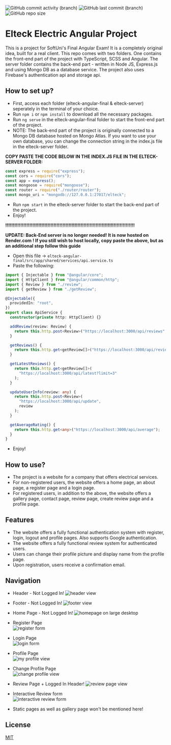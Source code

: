 ![GitHub commit activity (branch)](https://img.shields.io/github/commit-activity/t/dannykamenov/Softuni-Angular-Project)
![GitHub last commit (branch)](https://img.shields.io/github/last-commit/dannykamenov/Softuni-Angular-Project)
![GitHub repo size](https://img.shields.io/github/repo-size/dannykamenov/Softuni-Angular-Project)

# Elteck Electric Angular Project

This is a project for SoftUni's Final Angular Exam! It is a completely original idea, built for a real client. This repo comes with two folders. One contains the front-end part of the project with TypeScript, SCSS and Angular. The server folder contains the back-end part - written in Node JS, Express.js and using Mongo DB as a database service. The project also uses Firebase's authentication api and storage api.

## How to set up?

- First, access each folder (elteck-angular-final & elteck-server) seperately in the terminal of your choice.
- Run `npm i` or `npm install` to download all the necessary packages.
- Run `ng serve` in the elteck-angular-final folder to start the front-end part of the project.
- NOTE: The back-end part of the project is originally connected to a Mongo DB database hosted on Mongo Atlas. If you want to use your own database, you can change the connection string in the index.js file in the elteck-server folder.

**COPY PASTE THE CODE BELOW IN THE INDEX.JS FILE IN THE ELTECK-SERVER FOLDER:**

```javascript
const express = require("express");
const cors = require("cors");
const app = express();
const mongoose = require("mongoose");
const router = require("./router/router");
const mongo_uri = "mongodb://127.0.0.1:27017/elteck";
```

- Run `npm start` in the elteck-server folder to start the back-end part of the project.
- Enjoy!

**!!!!!!!!!!!!!!!!!!!!!!!!!!!!!!!!!!!!!!!!!!!!!!!!!!!!!!!!!!!!!!!!!!!!!!!!!!!!!!!!!!!!!!**

**UPDATE: Back-End server is no longer needed! It is now hosted on Render.com ! If you still wish to host locally, copy paste the above, but as an additional step follow this guide**

- Open this file -> `elteck-angular-final/src/app/shared/services/api.service.ts`
- Paste the following:

```typescript
import { Injectable } from "@angular/core";
import { HttpClient } from "@angular/common/http";
import { Review } from "./review";
import { getReview } from "./getReview";

@Injectable({
  providedIn: "root",
})
export class ApiService {
  constructor(private http: HttpClient) {}

  addReview(review: Review) {
    return this.http.post<Review>("https://localhost:3000/api/reviews", review);
  }

  getReviews() {
    return this.http.get<getReview[]>("https://localhost:3000/api/reviews");
  }

  getLatestReviews() {
    return this.http.get<getReview[]>(
      "https://localhost:3000/api/latest?limit=3"
    );
  }

  updateUserInfo(review: any) {
    return this.http.post<Review>(
      "https://localhost:3000/api/update",
      review
    );
  }

  getAverageRating() {
    return this.http.get<any>("https://localhost:3000/api/average");
  }
}
```

- Enjoy!

## How to use?

- The project is a website for a company that offers electrical services.
- For non-registered users, the website offers a home page, an about page, a register page and a login page.
- For registered users, in addition to the above, the website offers a gallery page, contact page, review page, create review page and a profile page.

## Features

- The website offers a fully functional authentication system with register, login, logout and profile pages. Also supports Google authentication.
- The website offers a fully functional review system for authenticated users.
- Users can change their profile picture and display name from the profile page.
- Upon registration, users receive a confirmation email.

## Navigation

- Header - Not Logged In!
  ![header view](https://github.com/dannykamenov/Softuni-Angular-Project/assets/46850144/e127af9e-4c39-4cbd-9ef5-11ebf58223d0)
- Footer - Not Logged In!
  ![footer view](https://github.com/dannykamenov/Softuni-Angular-Project/assets/46850144/5ebd71a3-d59f-4120-80ef-652305db2984)
- Home Page - Not Logged In!
  ![homepage on large desktop](https://github.com/dannykamenov/Softuni-Angular-Project/assets/46850144/b5164aef-94ac-44de-8821-03c3470cbc8a)
- Register Page\
  ![register form](https://github.com/dannykamenov/Softuni-Angular-Project/assets/46850144/36ffb096-6bbf-44b0-b75a-1e33e77b94e3)
- Login Page\
  ![login form](https://github.com/dannykamenov/Softuni-Angular-Project/assets/46850144/f8cb4b0f-92dd-44cc-b881-7edabd0694bf)
- Profile Page\
  ![my profile view](https://github.com/dannykamenov/Softuni-Angular-Project/assets/46850144/1c9ae475-73e5-4f7e-8916-7fba5faec048)
- Change Profile Page\
  ![change profile view](https://github.com/dannykamenov/Softuni-Angular-Project/assets/46850144/4549dd21-89b3-4739-bf01-73a7ca124306)
- Review Page + Logged In Header!
  ![review page view](https://github.com/dannykamenov/Softuni-Angular-Project/assets/46850144/0445af39-f91a-4b02-97b5-a1e46aa2eab0)
- Interactive Review form\
  ![interactive review form](https://github.com/dannykamenov/Softuni-Angular-Project/assets/46850144/1b62b31d-40db-46a9-b37f-41c635981ef6)

- Static pages as well as gallery page won't be mentioned here!

## License

[MIT](https://choosealicense.com/licenses/mit/)
